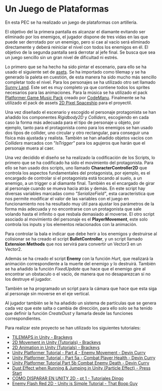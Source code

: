 # Un Juego de Plataformas

En esta PEC se ha realizado un juego de plataformas con artillería.

El objetivo del la primera pantalla es alcanzar el diamante evitando ser eliminado por los enemigos, el jugador dispone de tres vidas en las que puede ser derrotado por un enemigo, pero si cae al vacío será eliminado directamente y deberá reiniciar el nivel con todos los enemigos en él. El objetivo de la segunda pantalla será derrotar al jefe final. Se busca que sea un juego sencillo sin un gran nivel de dificultad ni estrés.

Lo primero que se ha hecho ha sido pintar el escenario, para ello se ha usado el siguiente set de [asets](https://opengameart.org/content/jumpo-platformer-assets). Se ha importado como tilemap y se ha generado la paleta en cuestión, de esta manera ha sido mucho más sencillo completar todo el nivel.
Para los personajes se ha utilizado otro set llamado [Sunny Land](https://assetstore.unity.com/packages/2d/characters/sunny-land-103349). Este set es muy completo ya que contiene todos los sprites necesarios para las animaciones.
Para la música se ha utilizado el pack [Platformer Game Music Pack](https://opengameart.org/content/platformer-game-music-pack) creado por [CodeManu](https://opengameart.org/users/codemanu).
Finalmente se ha utilizado el pack de assets [2D Pixel Spaceship](https://assetstore.unity.com/packages/2d/characters/2d-pixel-spaceship-two-small-ships-131545) para el proyectil.

Una vez diseñado el escenario y escogido el personaje protagonista se han añadido los componentes _Rigidbody2D_ y _Colliders_, escogiendo en cada caso la forma más adecuada para el tipo de personaje u objeto, por ejemplo, tanto para el protagonista como para los enemigos se han usado dos tipos de collider, uno circular y otro rectangular, para conseguir una física más ajustada y realista. También se han añadido objetos vacíos con _Colliders_ marcados con _"IsTrigger"_ para los agujeros que harán que el personaje muera al caer.

Una vez decidido el diseño se ha realizado la codificación de los Scripts, lo primero que se ha codificado ha sido el movimiento del protagonista.
Para ello se han usado dos scripts, uno llamado **CharacterController2D** que controla los aspectos fundamentales del protagonista, por ejemplo, es el encargado de controlar si el protagonista está tocando al suelo, a un enemigo, a un trigger o al diamante final.
También es el encargado de girar al personaje cuando se mueva hacia atrás y demás. En este script hay diversas variables marcadas como _"SerializeField"_, esta característica que nos permite modificar el valor de las variables con el juego en funcionamiento nos ha resultado muy útil para ajustar los parámetros de la forma más adecuada y no encontrarse con un protagonista que sale volando hasta el infinito o que resbala demasiado al moverse.
El otro script asociado al movimiento del personaje es el **PlayerMovement**, este solo controla los inputs y los elementos relacionados con la animación.

Para controlar la bala e indicar que debe herir a los enemigos y destruirse al colisionar se ha creado el script **BulletController**, y un script llamado **Extension Methods** que nos servirá para convertir un Vector3 en un Vector2.

Además se ha creado el script **Enemy** con la función _Hurt_, que realizará la animación correspondiente a la muerte del enemigo y lo destruirá. También se ha añadido la función _FixedUpdate_ que hace que el enemigo gire al encontrar un obstaculo o el vacío, de manera que no desaparezcan si no los destruye el jugador.

También se ha programado un script para la cámara que hace que esta siga al personaje sin moverse en el eje vertical.

Al jugador también se le ha añadido un sistema de partículas que se genera cada vez que este salta o cambia de dirección, para ello solo se ha tenido que definir la función _CreateDust_ y llamarla desde las funciones correspondientes.

Para realizar este proyecto se han utilizado los siguientes tutoriales:

- [TILEMAPS in Unity - Brackeys](https://www.youtube.com/watch?v=ryISV_nH8qw&t=306s&ab_channel=Brackeys)
- [2D Movement in Unity (Tutorials) - Brackeys](https://www.youtube.com/watch?v=dwcT-Dch0bA&ab_channel=Brackeys)
- [2D Animation in Unity (Tutorials) - Brackeys](https://www.youtube.com/watch?v=hkaysu1Z-N8&ab_channel=Brackeys)
- [Unity Platformer Tutorial - Part 4 - Enemy Movement - Devin Curry](https://www.youtube.com/watch?v=LPNSh9mwT4w&t=1254s&ab_channel=DevinCurry)
- [Unity Platformer Tutorial - Part 5a - Combat Player Health - Devin Curry](https://www.youtube.com/watch?v=kRsBoo2p6uw&t=1120s&ab_channel=DevinCurry)
- [Unity Platformer Tutorial Part 5b Combat Enemy Death - Devin Curry](https://www.youtube.com/watch?v=e8DXLqGPosI&t=350s&ab_channel=DevinCurry)
- [Dust Effect when Running & Jumping in Unity (Particle Effect) - Press Start](https://www.youtube.com/watch?v=1CXVbCbqKyg&ab_channel=PressStart)
- [COMO DISPARAR EN UNITY 2D - pt 1 - Tutoriales Dingo](https://www.youtube.com/watch?v=MQnKjIWy2qI&t=627s&ab_channel=TutorialesDingo)
- [Enemy Flash Red 2D - Unity is Simple Tutorial - That Boop Guy](https://www.youtube.com/watch?v=veFcxTNsfZY&ab_channel=ThatBoopGuy)
